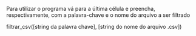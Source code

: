 Para utilizar o programa vá para a última célula e preencha, respectivamente, com a palavra-chave e o nome do arquivo a ser filtrado

filtrar_csv([string da palavra chave], [string do nome do arquivo .csv])
